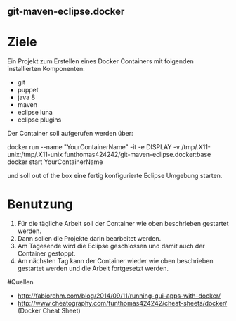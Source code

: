 ## git-maven-eclipse.docker 

# Ziele

Ein Projekt zum Erstellen eines Docker Containers mit folgenden installierten Komponenten:

* git
* puppet
* java 8
* maven
* eclipse luna
* eclipse  plugins

Der Container soll aufgerufen werden über:

 docker run --name "YourContainerName" -it -e DISPLAY -v /tmp/.X11-unix:/tmp/.X11-unix funthomas424242/git-maven-eclipse.docker:base
 docker start YourContainerName


und soll out of the box eine fertig konfigurierte Eclipse Umgebung starten.

# Benutzung

1. Für die tägliche Arbeit soll der Container wie oben beschrieben gestartet werden.
2. Dann sollen die Projekte darin bearbeitet werden.
3. Am Tagesende wird die Eclipse geschlossen und damit auch der Container gestoppt.
4. Am nächsten Tag kann der Container wieder wie oben beschrieben gestartet werden und die Arbeit fortgesetzt werden.

#Quellen

* http://fabiorehm.com/blog/2014/09/11/running-gui-apps-with-docker/
* http://www.cheatography.com/funthomas424242/cheat-sheets/docker/ (Docker Cheat Sheet)
